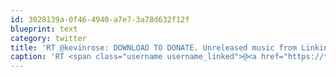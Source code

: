 ```yaml
---
id: 3028139a-0f46-4940-a7e7-3a78d632f12f
blueprint: text
category: twitter
title: 'RT @kevinrose: DOWNLOAD TO DONATE. Unreleased music from Linkin Park, Dave Matthews Band, Lupe Fiasco, Peter Gabriel &amp; more! www.musicfo ...'
caption: 'RT <span class="username username_linked">@<a href="https://twitter.com/kevinrose" title="KΞVIN R◎SE (🪹,🦉)">kevinrose</a></span>: DOWNLOAD TO DONATE. Unreleased music from Linkin Park, Dave Matthews Band, Lupe Fiasco, Peter Gabriel &amp; more! www.musicfo ...'
---
```

